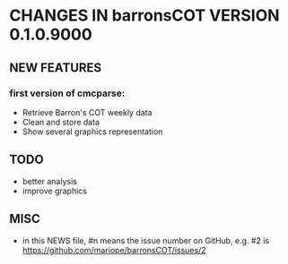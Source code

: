 # CHANGES IN barronsCOT VERSION 0.1.0.9000

## NEW FEATURES

### first version of cmcparse: 
- Retrieve Barron's COT weekly data
- Clean and store data
- Show several graphics representation

## TODO
- better analysis
- improve graphics

## MISC

- in this NEWS file, #n means the issue number on GitHub, e.g. #2 is https://github.com/mariope/barronsCOT/issues/2
